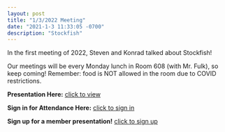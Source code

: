 ```yaml
---
layout: post
title: "1/3/2022 Meeting"
date: "2021-1-3 11:33:05 -0700"
description: "Stockfish"
---
```


In the first meeting of 2022, Steven and Konrad talked about Stockfish! 

Our meetings will be every Monday lunch in Room 608 (with Mr. Fulk), so keep coming! Remember: food is NOT allowed in the room due to COVID restrictions.

**Presentation Here:** [click to view](https://docs.google.com/presentation/d/1Q40DSClmrRENGwjCDyfUWKKqfGIZkexNeGzR7l4EU0s/edit?usp=sharing)

**Sign in for Attendance Here:** [click to sign in](http://tinyurl.com/lhscsattendance)

**Sign up for a member presentation!** [click to sign up](http://tinyurl.com/csclubmember2021)


